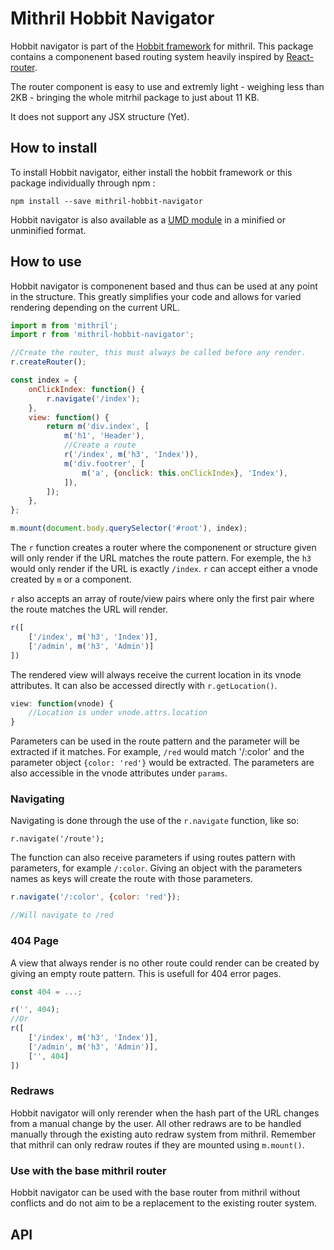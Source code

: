 # Mithril Hobbit Navigator

Hobbit navigator is part of the [Hobbit framework](https://github.com/Minivera/mithril-hobbit) for mithril. This package contains a componenent based routing system heavily inspired by [React-router](https://github.com/ReactTraining/react-router).

The router component is easy to use and extremly light - weighing less than 2KB - bringing the whole mitrhil package to just about 11 KB.

It does not support any JSX structure (Yet).

## How to install

To install Hobbit navigator, either install the hobbit framework or this package individually through npm :

`npm install --save mithril-hobbit-navigator`

Hobbit navigator is also available as a [UMD module](https://github.com/Minivera/mithril-hobbit/tree/master/packages/hobbit-navigator/umd) in a minified or unminified format.

## How to use

Hobbit navigator is componenent based and thus can be used at any point in the structure. This greatly simplifies your code and allows for varied rendering depending on the current URL.

```javascript
import m from 'mithril';
import r from 'mithril-hobbit-navigator';

//Create the router, this must always be called before any render.
r.createRouter();

const index = {
    onClickIndex: function() {
        r.navigate('/index');
    },
    view: function() {
        return m('div.index', [
            m('h1', 'Header'),
            //Create a route
            r('/index', m('h3', 'Index')),
            m('div.footrer', [
                m('a', {onclick: this.onClickIndex}, 'Index'),
            ]),
        ]);
    },
};

m.mount(document.body.querySelector('#root'), index);
```

The `r` function creates a router where the componenent or structure given will only render if the URL matches the route pattern. For exemple, the `h3` would only render if the URL is exactly `/index`. `r` can accept either a vnode created by `m` or a component.

`r` also accepts an array of route/view pairs where only the first pair where the route matches the URL will render.

```javascript
r([
    ['/index', m('h3', 'Index')],
    ['/admin', m('h3', 'Admin')]
])
```

The rendered view will always receive the current location in its vnode attributes. It can also be accessed directly with `r.getLocation()`.

```javascript
view: function(vnode) {
    //Location is under vnode.attrs.location
}
```

Parameters can be used in the route pattern and the parameter will be extracted if it matches. For example, `/red` would match '/:color' and the parameter object `{color: 'red'}` would be extracted. The parameters are also accessible in the vnode attributes under `params`.

### Navigating
Navigating is done through the use of the `r.navigate` function, like so:

`r.navigate('/route');`

The function can also receive parameters if using routes pattern with parameters, for example `/:color`. Giving an object with the parameters names as keys will create the route with those parameters.

```javascript
r.navigate('/:color', {color: 'red'});

//Will navigate to /red
```

### 404 Page
A view that always render is no other route could render can be created by giving an empty route pattern. This is usefull for 404 error pages.

```javascript
const 404 = ...;

r('', 404);
//Or
r([
    ['/index', m('h3', 'Index')],
    ['/admin', m('h3', 'Admin')],
    ['', 404]
])
```

### Redraws
Hobbit navigator will only rerender when the hash part of the URL changes from a manual change by the user. All other redraws are to be handled manually through the existing auto redraw system from mithril. Remember that mithril can only redraw routes if they are mounted using `m.mount()`.

### Use with the base mithril router
Hobbit navigator can be used with the base router from mithril without conflicts and do not aim to be a replacement to the existing router system.

## API